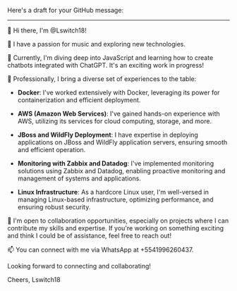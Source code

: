 Here's a draft for your GitHub message:

---

👋 Hi there, I'm @Lswitch18!

👀 I have a passion for music and exploring new technologies.

🌱 Currently, I'm diving deep into JavaScript and learning how to create chatbots integrated with ChatGPT. It's an exciting work in progress!

💼 Professionally, I bring a diverse set of experiences to the table:

- **Docker**: I've worked extensively with Docker, leveraging its power for containerization and efficient deployment.
  
- **AWS (Amazon Web Services)**: I've gained hands-on experience with AWS, utilizing its services for cloud computing, storage, and more.

- **JBoss and WildFly Deployment**: I have expertise in deploying applications on JBoss and WildFly application servers, ensuring smooth and efficient operation.

- **Monitoring with Zabbix and Datadog**: I've implemented monitoring solutions using Zabbix and Datadog, enabling proactive monitoring and management of systems and applications.

- **Linux Infrastructure**: As a hardcore Linux user, I'm well-versed in managing Linux-based infrastructure, optimizing performance, and ensuring robust security.

💬 I'm open to collaboration opportunities, especially on projects where I can contribute my skills and expertise. If you're working on something exciting and think I could be of assistance, feel free to reach out!

📫 You can connect with me via WhatsApp at +5541996260437.

Looking forward to connecting and collaborating!

Cheers,
Lswitch18
<!---
Lswitch18/Lswitch18 is a ✨ special ✨ repository because its `README.md` (this file) appears on your GitHub profile.
You can click the Preview link to take a look at your changes.
--->
